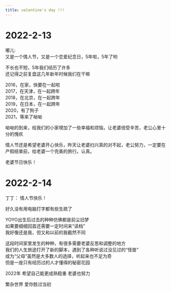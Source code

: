 ```yaml
---
title: valentine's day !!!
---
```


# 2022-2-13

嘟儿:  
又是一个情人节，又是一个恋爱纪念日，5年啦，5年了哟  

不长也不短，5年我们经历了许多  
还记得之前复盘这几年新年时候我们在干嘛  

2016，在家，快要在一起啦  
2017，在天津，在一起跨年  
2018，在北京，在一起跨年  
2019，在日本，在一起跨年  
2020，有了狗子  
2021，等来了呦呦  

呦呦的到来，给我们的小家增加了一些幸福和烦恼，让老婆倍受辛苦，老公心里十分的愧疚  

情人节还是希望老婆开心快乐，昨天让老婆扫兴真的对不起，老公努力，一定要在产假结束前，给老婆一个完美的旅行。认真。

老婆节日快乐！

# 2022-2-14

丁丁： 
情人节快乐！ 

好久没有用电脑打字都有些生疏了  

YOYO出生后过去的种种仿佛都是前尘旧梦  
如果要细细回首还需要一定时间来“读档”  
我好像还是我，但又和以前的我截然不同  

这段时间家里发生的种种，有很多需要老婆反思和调整的地方  
我们的人生旅途打开了新的脚本，遇到了各种听说过没见过的“怪兽”  
成为“父母”虽然是大多数人的选择，听起来也不足为奇  
但是一座只有经历过的人才懂得的秘密花园  

2022年 希望自己能更成熟稳重 老婆也努力  

繁杂世界 爱你胜过当初  
